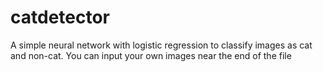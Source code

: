 # catdetector
A simple neural network with logistic regression to classify images as cat and non-cat. You can input your own images near the end of the file
